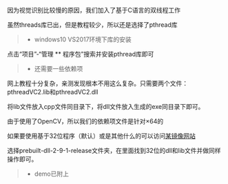 因为视觉识别比较慢的原因，我们加入了基于C语言的双线程工作

虽然threads库已出，但是教程较少，所以还是选择了pthread库

> * windows10 VS2017环境下库的安装

点击“项目”-“管理 ** 程序包”搜索并安装pthread库即可

> * 还需要一些依赖项

网上教程十分复杂，亲测发现根本不用这么复杂。只需要两个文件：pthreadVC2.lib和pthreadVC2.dll

将lib文件放入cpp文件同目录下，将dll文件放入生成的exe同目录下即可。

由于使用了OpenCV，所以我们的依赖项文件是针对×64的

如果要使用基于32位程序（默认）或是其他什么的可以访问[某镜像网站](http://www.mirrorservice.org/sites/sourceware.org/pub/pthreads-win32)

选择prebuilt-dll-2-9-1-release文件夹，在里面找到32位的dll和lib文件并做同样操作即可。

> * demo已附上
